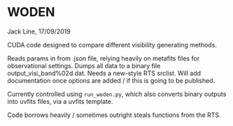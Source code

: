 # WODEN

Jack Line, 17/09/2019

CUDA code designed to compare different visibility generating methods.

Reads params in from .json file, relying heavily on metafits files for observational settings. Dumps all data to a binary file output_visi_band%02d.dat. Needs a new-style RTS srclist. Will add documentation once options are added / if this is going to be published.

Currently controlled using `run_woden.py`, which also converts binary outputs into uvfits files, via a uvfits template.

Code borrows heavily / sometimes outright steals functions from the RTS.
